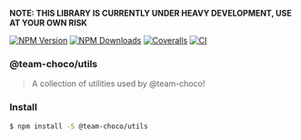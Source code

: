 **NOTE: THIS LIBRARY IS CURRENTLY UNDER HEAVY DEVELOPMENT, USE AT YOUR OWN RISK**

[![NPM Version][npm-version-image]][npm-url]
[![NPM Downloads][npm-downloads-image]][npm-url]
[![Coveralls][coveralls-image]][coveralls-url]
[![CI][build-image]][build-url]

### @team-choco/utils

> A collection of utilities used by @team-choco!

### Install

```sh
$ npm install -S @team-choco/utils
```

[npm-version-image]: https://img.shields.io/npm/v/@team-choco/utils.svg?style=flat
[npm-downloads-image]: https://img.shields.io/npm/dm/@team-choco/utils.svg?style=flat
[npm-url]: https://npmjs.org/package/@team-choco/utils

[coveralls-image]: https://coveralls.io/repos/github/team-choco/utils/badge.svg?branch=master
[coveralls-url]: https://coveralls.io/github/team-choco/utils?branch=master

[build-image]: https://github.com/team-choco/utils/workflows/CI/badge.svg
[build-url]: https://github.com/team-choco/utils/actions
